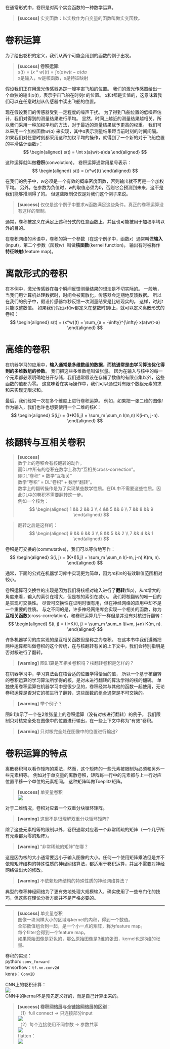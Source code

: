 在通常形式中，卷积是对两个实变函数的一种数学运算。  
> **[success]** 实变函数：以实数作为自变量的函数叫做实变函数。  

# 卷积运算  

为了给出卷积的定义，我们从两个可能会用到的函数的例子出发。  
> **[success] 卷积运算**:  
> $s(t) = (x*w)(t) = \int x(a)w(t-a)da$  
> x是输入，w是核函数，s是特征映射

假设我们正在用激光传感器追踪一艘宇宙飞船的位置。
我们的激光传感器给出一个单独的输出$x(t)$，表示宇宙飞船在时刻$t$ 的位置。
$x$和$t$都是实值的，这意味着我们可以在任意时刻从传感器中读出飞船的位置。

现在假设我们的传感器受到一定程度的噪声干扰。
为了得到飞船位置的低噪声估计，我们对得到的测量结果进行平均。
显然，时间上越近的测量结果越相关，所以我们采用一种加权平均的方法，对于最近的测量结果赋予更高的权重。
我们可以采用一个加权函数$w(a)$ 来实现，其中$a$表示测量结果距当前时刻的时间间隔。
如果我们对任意时刻都采用这种加权平均的操作，就得到了一个新的对于飞船位置的平滑估计函数$s$：  
$$
\begin{aligned}
s(t) = \int x(a)w(t-a)da
\end{aligned}
$$

这种运算就叫做**卷积**(convolution)。
卷积运算通常用星号表示：  
$$
\begin{aligned}
s(t) = (x*w)(t)
\end{aligned}
$$

在我们的例子中，$w$必须是一个有效的概率密度函数，否则输出就不再是一个加权平均。
另外，在参数为负值时，$w$的取值必须为0，否则它会预测到未来，这不是我们能够推测得了的。
但这些限制仅仅是对我们这个例子来说。  
> **[success]** 仅仅是这个例子中要求w函数满足这些条件。真正的卷积运算没有这样的限制。  

通常，卷积被定义在满足上述积分式的任意函数上，并且也可能被用于加权平均以外的目的。

在卷积网络的术语中，卷积的第一个参数（在这个例子中，函数$x$）通常叫做**输入**(input)，第二个参数（函数$w$）叫做**核函数**(kernel function)。
输出有时被称作**特征映射**(feature map)。

# 离散形式的卷积  

在本例中，激光传感器在每个瞬间反馈测量结果的想法是不切实际的。
一般地，当我们用计算机处理数据时，时间会被离散化，传感器会定期地反馈数据。
所以在我们的例子中，假设传感器每秒反馈一次测量结果是比较现实的。
这样，时刻$t$只能取整数值。
如果我们假设$x$和$w$都定义在整数时刻$t$上，就可以定义离散形式的卷积：  
$$
\begin{aligned}
s(t) = (x*w)(t) = \sum_{a = -\infty}^{\infty} x(a)w(t-a)
\end{aligned}
$$

# 高维的卷积  

在机器学习的应用中，**输入通常是多维数组的数据，而核通常是由学习算法优化得到的多维数组的参数**。
我们把这些多维数组叫做张量。
因为在输入与核中的每一个元素都必须明确地分开存储，我们通常假设在存储了数值的有限点集以外，这些函数的值都为零。
这意味着在实际操作中，我们可以通过对有限个数组元素的求和来实现无限求和。

最后，我们经常一次在多个维度上进行卷积运算。
例如，如果把一张二维的图像$I$作为输入，我们也许也想要使用一个二维的核$K$：  
$$
\begin{aligned}
S(i,j) = (I*K)(i,j) = \sum_m \sum_n I(m,n) K(i-m, j-n).
\end{aligned}
$$

# 核翻转与互相关卷积

> **[success]**  
数学上的卷积会有核翻转的动作。  
而DL中所有的卷积在数学上称为“互相关cross-correction”。    
即DL“卷积” = 数学“互相关”  
数学“卷积” = DL“卷积” + 数学“翻转”。  
数学上的翻转操作是为了实现某些数学性质。在DL中不需要这些性质。因此DL中的卷积不需要翻转这一步。  
例如一个核为：  
$$
\begin{aligned}
1 && 2 && 3 \\
4 && 5 && 6 \\
7 && 8 && 9 
\end{aligned}
$$

> 翻转之后是这样的：  
$$
\begin{aligned}
9 && 6 && 3 \\
8 && 5 && 2 \\
7 && 4 && 1
\end{aligned}
$$

卷积是可交换的(commutative)，我们可以等价地写作：  
$$
\begin{aligned}
S(i, j) = (K*I)(i,j) = \sum_m \sum_n I(i-m, j-n) K(m, n).
\end{aligned}
$$

通常，下面的公式在机器学习库中实现更为简单，因为$m$和$n$的有效取值范围相对较小。

卷积运算可交换性的出现是因为我们将核相对输入进行了**翻转**(flip)，从$m$增大的角度来看，输入的索引在增大，但是核的索引在减小。
我们将核翻转的唯一目的是实现可交换性。
尽管可交换性在证明时很有用，但在神经网络的应用中却不是一个重要的性质。
与之不同的是，许多神经网络库会实现一个相关的函数，称为**互相关函数**(cross-correlation)，和卷积运算几乎一样但是并没有对核进行翻转：  
$$
\begin{aligned}
S(i, j) = (I*K)(i, j) = \sum_m \sum_n I(i+m, j+n) K(m, n).
\end{aligned}
$$

许多机器学习的库实现的是互相关函数但是称之为卷积。
在这本书中我们遵循把两种运算都叫做卷积的这个传统，在与核翻转有关的上下文中，我们会特别指明是否对核进行了翻转。  
> **[warning]** 图9.1算是互相关卷积吗？核翻转卷积是怎样的？  

在机器学习中，学习算法会在核合适的位置学得恰当的值， 所以一个基于核翻转的卷积运算的学习算法所学得的核，是对未进行翻转的算法学得的核的翻转。
单独使用卷积运算在机器学习中是很少见的，卷积经常与其他的函数一起使用，无论卷积运算是否对它的核进行了翻转，这些函数的组合通常是不可交换的。
> **[warning]** 举个例子？  

图9.1演示了一个在2维张量上的卷积运算（没有对核进行翻转）的例子。
我们限制只对核完全处在图像中的位置进行输出，在一些上下文中称为"有效"卷积。  
> **[warning]** 只对核完全处在图像中的位置进行输出?  

# 卷积运算的特点  

离散卷积可以看作矩阵的乘法，然而，这个矩阵的一些元素被限制为必须和另外一些元素相等。
例如对于单变量的离散卷积，矩阵每一行中的元素都与上一行对应位置平移一个单位的元素相同。
这种矩阵叫做Toeplitz矩阵。  
> **[success]** 单变量卷积  
> ![](/assets/images/Chapter9/1.jpeg)

对于二维情况，卷积对应着一个双重分块循环矩阵。
> **[warning]** 这里不是很理解双重分块循环矩阵?

除了这些元素相等的限制以外，卷积通常对应着一个非常稀疏的矩阵（一个几乎所有元素都为零的矩阵）。  
> **[warning]** “非常稀疏的矩阵”在哪？  

这是因为核的大小通常要远小于输入图像的大小。任何一个使用矩阵乘法但是并不依赖矩阵结构的特殊性质的神经网络算法，都适用于卷积运算，并且不需要对神经网络做出大的修改。  
> **[warning]** 不依赖矩阵结构的特殊性质的神经网络算法？  

典型的卷积神经网络为了更有效地处理大规模输入，确实使用了一些专门化的技巧，但这些在理论分析方面并不是严格必要的。

------------------------

> **[success]** 单变量卷积  
图像一块同样大小的区域与kernel的内积，得到一个数值。  
全部数值组合到一起，是一个小一点的矩阵，称为feature map。  
每个filter会得到一个feature map。  
如果原始图像是彩色的，那么原始图像是3维的张图，kernel也是3维的张量。 

卷积的实现：  
python: `conv_forward`  
tensorflow：`tf.nn.conv2d`  
keras：`Conv2D`  

CNN上的卷积计算：  
![](/assets/images/Chapter9/38.png)  
CNN中的kernal不是预先定义好的，而是自己计算出来的。  
> **[success] 卷积网络层与全链接网络层的区别**：  
> （1）full connect -> 只连接部分input  
> ![](/assets/images/Chapter9/3.png)  
> （2）每个连接使用不同参数 -> 参数共享  
> ![](/assets/images/Chapter9/4.png)  
> flatten：  
> ![](/assets/images/Chapter9/5.png)  







